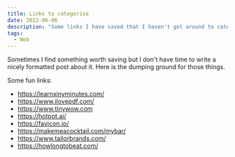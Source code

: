 ```yaml
---
title: Links to categorise
date: 2022-06-06
description: "Some links I have saved that I haven't got around to categorising"
tags:
  - Web
---
```


Sometimes I find something worth saving but I don't have time to write a nicely formatted post about it.
Here is the dumping ground for those things.

Some fun links:
- https://learnxinyminutes.com/
- https://www.ilovepdf.com/
- https://www.tinywow.com
- https://hotpot.ai/
- https://favicon.io/
- https://makemeacocktail.com/mybar/
- https://www.tailorbrands.com/
- https://howlongtobeat.com/
